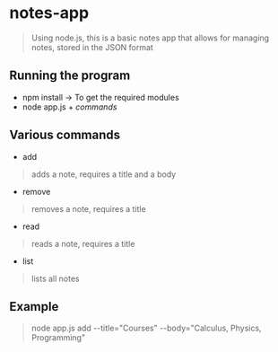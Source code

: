 # notes-app
> Using node.js, this is a basic notes app that allows for managing notes, stored in the JSON format 

## Running the program 
* npm install -> To get the required modules
* node app.js + *commands* 

## Various commands 
* add 
> adds a note, requires a title and a body

* remove 
> removes a note, requires a title

* read 
> reads a note, requires a title 

* list 
> lists all notes

## Example
> node app.js add --title="Courses" --body="Calculus, Physics, Programming" 
